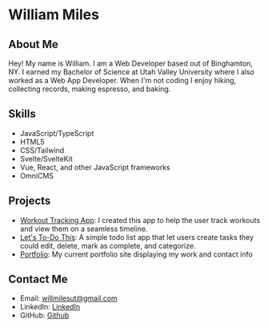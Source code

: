 # William Miles

## About Me
Hey! My name is William. I am a Web Developer based out of Binghamton, NY. I earned my Bachelor of Science at Utah Valley University where I also worked as a Web App Developer. When I'm not coding I enjoy hiking, collecting records, making espresso, and baking.

## Skills
- JavaScript/TypeScript 
- HTML5 
- CSS/Tailwind 
- Svelte/SvelteKit 
- Vue, React, and other JavaScript frameworks
- OmniCMS 

## Projects
- [Workout Tracking App](https://github.com/willmiles00/workoutApp): I created this app to help the user track workouts and view them on a seamless timeline.
- [Let's To-Do This](https://github.com/willmiles00/listApp): A simple todo list app that let users create tasks they could edit, delete, mark as complete, and categorize.
- [Portfolio](https://hirewillmiles.com/): My current portfolio site displaying my work and contact info

## Contact Me
- Email: [willmilesut@gmail.com](mailto:willmilesut@gmail.com)
- LinkedIn: [LinkedIn](https://www.linkedin.com/in/williammilesut/)
- GitHub: [Github](https://github.com/willmiles00)

